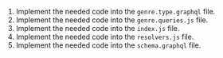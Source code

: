 1. Implement the needed code into the `genre.type.graphql` file.
2. Implement the needed code into the `genre.queries.js` file.
3. Implement the needed code into the `index.js` file.
4. Implement the needed code into the `resolvers.js` file.
5. Implement the needed code into the `schema.graphql` file.
